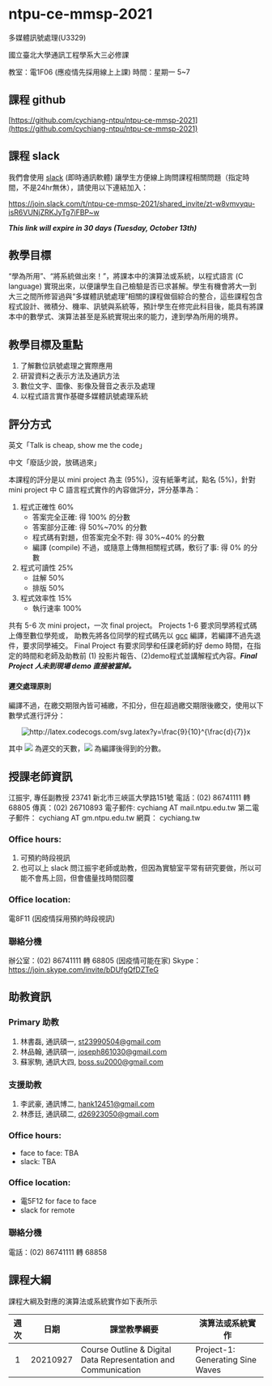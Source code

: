 # ntpu-ce-mmsp-2021
多媒體訊號處理(U3329)

國立臺北大學通訊工程學系大三必修課

教室：電1F06 (應疫情先採用線上上課)
時間：星期一 5~7

## 課程 github
[https://github.com/cychiang-ntpu/ntpu-ce-mmsp-2021](https://github.com/cychiang-ntpu/ntpu-ce-mmsp-2021)

## 課程 slack
我們會使用 [slack](https://slack.com/intl/en-tw/) (即時通訊軟體) 讓學生方便線上詢問課程相關問題（指定時間，不是24hr無休），請使用以下連結加入：

https://join.slack.com/t/ntpu-ce-mmsp-2021/shared_invite/zt-w8vmvyqu-isR6VUNjZRKJyTg7iFBP~w

***This link will expire in 30 days (Tuesday, October 13th)***

## 教學目標
“學為所用”、“將系統做出來！”，將課本中的演算法或系統，以程式語言 (C language) 實現出來，以便讓學生自己檢驗是否已求甚解。學生有機會將大一到大三之間所修習過與“多媒體訊號處理”相關的課程做個綜合的整合，這些課程包含程式設計、微積分、機率、訊號與系統等，預計學生在修完此科目後，能具有將課本中的數學式、演算法甚至是系統實現出來的能力，達到學為所用的境界。

## 教學目標及重點
1. 了解數位訊號處理之實際應用
2. 研習資料之表示方法及通訊方法
3. 數位文字、圖像、影像及聲音之表示及處理
4. 以程式語言實作基礎多媒體訊號處理系統

## 評分方式
英文「Talk is cheap, show me the code」

中文「廢話少說，放碼過來」

本課程的評分是以 mini project 為主 (95%)，沒有紙筆考試，點名 (5%)，針對 mini project 中 C 語言程式實作的內容做評分，評分基準為：
1. 程式正確性 60%
    * 答案完全正確: 得 100% 的分數
    * 答案部分正確: 得 50%~70% 的分數
    * 程式碼有對題，但答案完全不對: 得 30%~40% 的分數
    * 編譯 (compile) 不過，或隨意上傳無相關程式碼，敷衍了事: 得 0% 的分數
2. 程式可讀性 25%
    * 註解 50% 
    * 排版 50%
3. 程式效率性 15%
    * 執行速率 100%


共有 5-6 次 mini project，一次 final project。
Projects 1-6 要求同學將程式碼上傳至數位學苑或，
助教先將各位同學的程式碼先以 [gcc](https://gcc.gnu.org/) 編譯，若編譯不過先退件，要求同學補交。
Final Project 有要求同學和任課老師約好 demo 時間，在指定的時間和老師及助教前 (1) 投影片報告、(2)demo程式並講解程式內容。***Final Project 人未到現場 demo 直接被當掉。***

#### 遲交處理原則
編譯不過，在繳交期限內皆可補繳，不扣分，但在超過繳交期限後繳交，使用以下數學式進行評分：

<p align="center">
<img src="http://latex.codecogs.com/svg.latex?y=\frac{9}{10}^{\frac{d}{7}}x" title="http://latex.codecogs.com/svg.latex?y=\frac{9}{10}^{\frac{d}{7}}x" />
</p>

其中 <img src="http://latex.codecogs.com/gif.latex?d" /> 為遲交的天數，<img src="http://latex.codecogs.com/gif.latex?x" /> 為編譯後得到的分數。


## 授課老師資訊
江振宇, 專任副教授
23741 新北市三峽區大學路151號
電話：(02) 86741111 轉 68805
傳真：(02) 26710893
電子郵件: cychiang AT mail.ntpu.edu.tw
第二電子郵件： cychiang AT gm.ntpu.edu.tw
網頁： cychiang.tw

### Office hours:
1. 可預約時段視訊
2. 也可以上 slack 問江振宇老師或助教，但因為實驗室平常有研究要做，所以可能不會馬上回，但會儘量找時間回覆

### Office location:
電8F11 (因疫情採用預約時段視訊)

### 聯絡分機
辦公室：(02) 86741111 轉 68805 (因疫情可能在家)
Skype：https://join.skype.com/invite/bDUfgQfDZTeG

## 助教資訊
### Primary 助教
1. 林書磊, 通訊碩一, st23990504@gmail.com
2. 林品翰, 通訊碩一, joseph861030@gmail.com
4. 蘇家駒, 通訊大四, boss.su2000@gmail.com

### 支援助教
1. 李武豪, 通訊博二, hank12451@gmail.com
2. 林彥廷, 通訊碩二, d26923050@gmail.com

### Office hours:
* face to face: TBA
* slack: TBA

### Office location:
* 電5F12 for face to face
* slack for remote

### 聯絡分機
電話：(02) 86741111 轉 68858

## 課程大綱
課程大綱及對應的演算法或系統實作如下表所示

|週次| 日期 |課堂教學綱要|演算法或系統實作|
|:-:|:----:| ----------|--------------|
| 1 | 20210927 | Course Outline & Digital Data Representation and Communication | Project-1: Generating Sine Waves |
